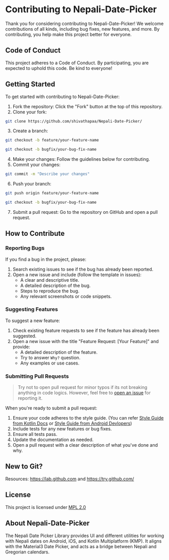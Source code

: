 # Contributing to Nepali-Date-Picker

Thank you for considering contributing to Nepali-Date-Picker! We welcome contributions of all kinds,
including bug fixes, new features, and more. By contributing,
you help make this project better for everyone.

## Code of Conduct

This project adheres to a Code of Conduct. By participating, you are expected to uphold this code. Be kind to everyone!

## Getting Started

To get started with contributing to Nepali-Date-Picker:

1. Fork the repository: Click the "Fork" button at the top of this repository.
2. Clone your fork:
```bash
git clone https://github.com/shivathapaa/Nepali-Date-Picker/
```
3. Create a branch:
```bash
git checkout -b feature/your-feature-name
```
```bash
git checkout -b bugfix/your-bug-fix-name
```
4. Make your changes: Follow the guidelines below for contributing.
5. Commit your changes:
```bash
git commit -m "Describe your changes"
```
6. Push your branch:
```bash
git push origin feature/your-feature-name
```
```bash
git checkout -b bugfix/your-bug-fix-name
```
7. Submit a pull request: Go to the repository on GitHub and open a pull request.

## How to Contribute

### Reporting Bugs

If you find a bug in the project, please:

1. Search existing issues to see if the bug has already been reported.
2. Open a new issue and include (follow the template in issues):
    - A clear and descriptive title.
    - A detailed description of the bug.
    - Steps to reproduce the bug.
    - Any relevant screenshots or code snippets.

### Suggesting Features

To suggest a new feature:

1. Check existing feature requests to see if the feature has already been suggested.
2. Open a new issue with the title "Feature Request: [Your Feature]" and provide:
    - A detailed description of the feature.
    - Try to answer `Why?` question.
    - Any examples or use cases.

### Submitting Pull Requests

> Try not to open pull request for minor typos if its not breaking anything in code logics. However, feel free to [open an issue](https://github.com/shivathapaa/Nepali-Date-Picker/issues/new/choose) for reporting it.

When you're ready to submit a pull request:

1. Ensure your code adheres to the style guide. (You can refer [Style Guide from Kotlin Docs](https://kotlinlang.org/docs/coding-conventions.html) or [Style Guide from Android Devlopers](https://developer.android.com/kotlin/style-guide))
2. Include tests for any new features or bug fixes.
3. Ensure all tests pass.
4. Update the documentation as needed.
5. Open a pull request with a clear description of what you've done and why.

## New to Git?

Resources: https://lab.github.com and https://try.github.com/

## License

This project is licensed under [MPL 2.0](https://github.com/shivathapaa/Nepali-Date-Picker/blob/main/LICENSE)

## About Nepali-Date-Picker

The Nepali Date Picker Library provides UI and different utilities for working with Nepali dates on Android, iOS, and Kotlin Multiplatform (KMP). It aligns with the Material3 Date Picker, and acts as a bridge between Nepali and Gregorian calendars.

